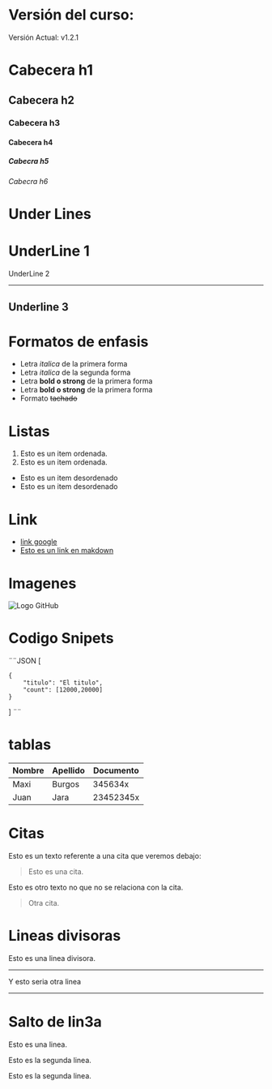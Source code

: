 # Versión del curso:
Versión Actual: v1.2.1
# Cabecera h1
## Cabecera  h2
### Cabecera h3
#### Cabecera h4
##### Cabecra h5
###### Cabecra h6

# Under Lines

UnderLine 1
===
UnderLine 2
___

Underline 3
---
# Formatos de enfasis
- Letra *italica* de la primera forma<br>
- Letra _italica_ de la segunda forma
- Letra **bold o strong** de la primera forma
- Letra __bold o strong__ de la primera forma
- Formato ~~tachado~~

# Listas
1. Esto es un item ordenada.
2. Esto es un item ordenada.

- Esto es un item desordenado
- Esto es un item desordenado

# Link
- <a href="http://google.com"> link google</a>
- [Esto es un link en makdown](http://google.es)

# Imagenes
![Logo GitHub](https://github.githubassets.com/images/modules/logos_page/Octocat.png)

# Codigo Snipets
 ¨¨JSON
[

    {
        "titulo": "El titulo",
        "count": [12000,20000]
    }
]
¨¨
# tablas
| Nombre | Apellido | Documento |
|--------|----------|-----------|
| Maxi | Burgos | 345634x |
| Juan | Jara | 23452345x |


# Citas
Esto es un texto referente a una cita que veremos debajo:
> Esto es una cita.

Esto es otro texto no que no se relaciona con la cita.

> Otra cita.

# Lineas divisoras
Esto es una linea divisora.

---
Y esto seria otra linea

***

# Salto de lin3a

Esto es una linea.

Esto es la segunda linea.

Esto es la segunda linea.


